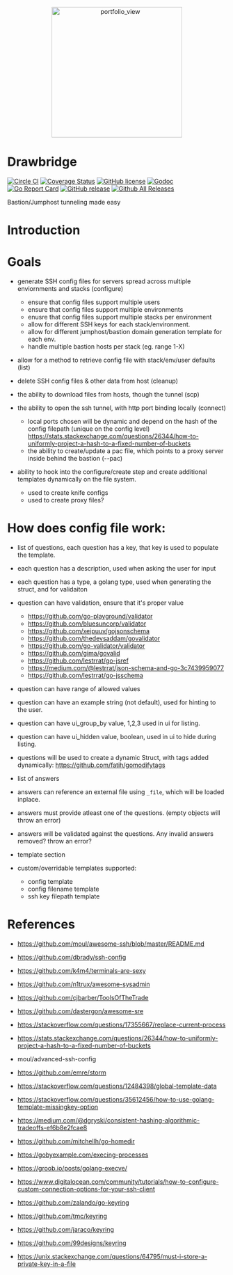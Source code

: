 <p align="center">
  <a href="https://github.com/AnalogJ/capsulecd">
  <img width="300" alt="portfolio_view" src="https://cdn.rawgit.com/AnalogJ/drawbridge/master/logo.svg">
  </a>
</p>

# Drawbridge

[![Circle CI](https://img.shields.io/circleci/project/github/AnalogJ/drawbridge.svg?style=flat-square)](https://circleci.com/gh/AnalogJ/drawbridge)
[![Coverage Status](https://img.shields.io/codecov/c/github/AnalogJ/drawbridge.svg?style=flat-square)](https://codecov.io/gh/AnalogJ/drawbridge)
[![GitHub license](https://img.shields.io/github/license/AnalogJ/drawbridge.svg?style=flat-square)](https://github.com/AnalogJ/drawbridge/blob/master/LICENSE)
[![Godoc](https://img.shields.io/badge/godoc-reference-blue.svg?style=flat-square)](https://godoc.org/github.com/analogj/drawbridge)
[![Go Report Card](https://goreportcard.com/badge/github.com/AnalogJ/drawbridge?style=flat-square)](https://goreportcard.com/report/github.com/AnalogJ/drawbridge)
[![GitHub release](http://img.shields.io/github/release/AnalogJ/drawbridge.svg?style=flat-square)](https://github.com/AnalogJ/drawbridge/releases)
[![Github All Releases](https://img.shields.io/github/downloads/analogj/drawbridge/total.svg?style=flat-square)](https://github.com/AnalogJ/drawbridge/releases)

Bastion/Jumphost tunneling made easy

# Introduction



# Goals
- generate SSH config files for servers spread across multiple enviornments and stacks (configure)
	- ensure that config files support multiple users
	- ensure that config files support multiple environments
	- enusre that config files support multiple stacks per environment
	- allow for different SSH keys for each stack/environment.
	- allow for different jumphost/bastion domain generation template for each env.
	- handle multiple bastion hosts per stack (eg. range 1-X)

- allow for a method to retrieve config file with stack/env/user defaults (list)
- delete SSH config files & other data from host (cleanup)
- the ability to download files from hosts, though the tunnel (scp)
- the ability to open the ssh tunnel, with http port binding locally (connect)
	- local ports chosen will be dynamic and depend on the hash of the config filepath (unique on the config level) https://stats.stackexchange.com/questions/26344/how-to-uniformly-project-a-hash-to-a-fixed-number-of-buckets
	- the ability to create/update a pac file, which points to a proxy server inside behind the bastion (--pac)

- ability to hook into the configure/create step and create additional templates dynamically on the file system.
	- used to create knife configs
	- used to create proxy files?



# How does config file work:

- list of questions, each question has a key, that key is used to populate the template.
- each question has a description, used when asking the user for input
- each question has a type, a golang type, used when generating the struct, and for validaiton
- question can have validation, ensure that it's proper value
	- https://github.com/go-playground/validator
	- https://github.com/bluesuncorp/validator
	- https://github.com/xeipuuv/gojsonschema
	- https://github.com/thedevsaddam/govalidator
	- https://github.com/go-validator/validator
	- https://github.com/gima/govalid
	- https://github.com/lestrrat/go-jsref
	- https://medium.com/@lestrrat/json-schema-and-go-3c7439959077
	- https://github.com/lestrrat/go-jsschema

- question can have range of allowed values
- question can have an example string (not default), used for hinting to the user.
- question can have ui_group_by value, 1,2,3 used in ui for listing.
- question can have ui_hidden value, boolean, used in ui to hide during listing.

- questions will be used to create a dynamic Struct, with tags added dynamically: https://github.com/fatih/gomodifytags

- list of answers
- answers can reference an external file using `_file`, which will be loaded inplace.
- answers must provide atleast one of the questions. (empty objects will throw an error)
- answers will be validated against the questions. Any invalid answers removed? throw an error?

- template section
- custom/overridable templates supported:
	- config template
	- config filename template
	- ssh key filepath template


# References

- https://github.com/moul/awesome-ssh/blob/master/README.md
- https://github.com/dbrady/ssh-config
- https://github.com/k4m4/terminals-are-sexy
- https://github.com/n1trux/awesome-sysadmin
- https://github.com/cjbarber/ToolsOfTheTrade
- https://github.com/dastergon/awesome-sre
- https://stackoverflow.com/questions/17355667/replace-current-process
- https://stats.stackexchange.com/questions/26344/how-to-uniformly-project-a-hash-to-a-fixed-number-of-buckets
- moul/advanced-ssh-config
- https://github.com/emre/storm
- https://stackoverflow.com/questions/12484398/global-template-data
- https://stackoverflow.com/questions/35612456/how-to-use-golang-template-missingkey-option
- https://medium.com/@dgryski/consistent-hashing-algorithmic-tradeoffs-ef6b8e2fcae8
- https://github.com/mitchellh/go-homedir
- https://gobyexample.com/execing-processes
- https://groob.io/posts/golang-execve/
- https://www.digitalocean.com/community/tutorials/how-to-configure-custom-connection-options-for-your-ssh-client

- https://github.com/zalando/go-keyring
- https://github.com/tmc/keyring
- https://github.com/jaraco/keyring
- https://github.com/99designs/keyring
- https://unix.stackexchange.com/questions/64795/must-i-store-a-private-key-in-a-file
